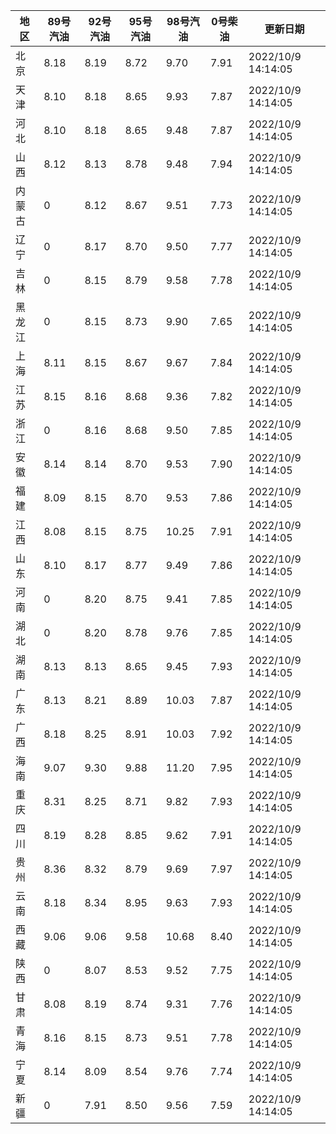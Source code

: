 | 地区 | 89号汽油 | 92号汽油 | 95号汽油 | 98号汽油 | 0号柴油 | 更新日期 |
| --- | --- | --- | --- | --- | --- | --- |
| 北京 | 8.18 | 8.19 | 8.72 | 9.70 | 7.91 | 2022/10/9 14:14:05 |
| 天津 | 8.10 | 8.18 | 8.65 | 9.93 | 7.87 | 2022/10/9 14:14:05 |
| 河北 | 8.10 | 8.18 | 8.65 | 9.48 | 7.87 | 2022/10/9 14:14:05 |
| 山西 | 8.12 | 8.13 | 8.78 | 9.48 | 7.94 | 2022/10/9 14:14:05 |
| 内蒙古 | 0 | 8.12 | 8.67 | 9.51 | 7.73 | 2022/10/9 14:14:05 |
| 辽宁 | 0 | 8.17 | 8.70 | 9.50 | 7.77 | 2022/10/9 14:14:05 |
| 吉林 | 0 | 8.15 | 8.79 | 9.58 | 7.78 | 2022/10/9 14:14:05 |
| 黑龙江 | 0 | 8.15 | 8.73 | 9.90 | 7.65 | 2022/10/9 14:14:05 |
| 上海 | 8.11 | 8.15 | 8.67 | 9.67 | 7.84 | 2022/10/9 14:14:05 |
| 江苏 | 8.15 | 8.16 | 8.68 | 9.36 | 7.82 | 2022/10/9 14:14:05 |
| 浙江 | 0 | 8.16 | 8.68 | 9.50 | 7.85 | 2022/10/9 14:14:05 |
| 安徽 | 8.14 | 8.14 | 8.70 | 9.53 | 7.90 | 2022/10/9 14:14:05 |
| 福建 | 8.09 | 8.15 | 8.70 | 9.53 | 7.86 | 2022/10/9 14:14:05 |
| 江西 | 8.08 | 8.15 | 8.75 | 10.25 | 7.91 | 2022/10/9 14:14:05 |
| 山东 | 8.10 | 8.17 | 8.77 | 9.49 | 7.86 | 2022/10/9 14:14:05 |
| 河南 | 0 | 8.20 | 8.75 | 9.41 | 7.85 | 2022/10/9 14:14:05 |
| 湖北 | 0 | 8.20 | 8.78 | 9.76 | 7.85 | 2022/10/9 14:14:05 |
| 湖南 | 8.13 | 8.13 | 8.65 | 9.45 | 7.93 | 2022/10/9 14:14:05 |
| 广东 | 8.13 | 8.21 | 8.89 | 10.03 | 7.87 | 2022/10/9 14:14:05 |
| 广西 | 8.18 | 8.25 | 8.91 | 10.03 | 7.92 | 2022/10/9 14:14:05 |
| 海南 | 9.07 | 9.30 | 9.88 | 11.20 | 7.95 | 2022/10/9 14:14:05 |
| 重庆 | 8.31 | 8.25 | 8.71 | 9.82 | 7.93 | 2022/10/9 14:14:05 |
| 四川 | 8.19 | 8.28 | 8.85 | 9.62 | 7.91 | 2022/10/9 14:14:05 |
| 贵州 | 8.36 | 8.32 | 8.79 | 9.69 | 7.97 | 2022/10/9 14:14:05 |
| 云南 | 8.18 | 8.34 | 8.95 | 9.63 | 7.93 | 2022/10/9 14:14:05 |
| 西藏 | 9.06 | 9.06 | 9.58 | 10.68 | 8.40 | 2022/10/9 14:14:05 |
| 陕西 | 0 | 8.07 | 8.53 | 9.52 | 7.75 | 2022/10/9 14:14:05 |
| 甘肃 | 8.08 | 8.19 | 8.74 | 9.31 | 7.76 | 2022/10/9 14:14:05 |
| 青海 | 8.16 | 8.15 | 8.73 | 9.51 | 7.78 | 2022/10/9 14:14:05 |
| 宁夏 | 8.14 | 8.09 | 8.54 | 9.76 | 7.74 | 2022/10/9 14:14:05 |
| 新疆 | 0 | 7.91 | 8.50 | 9.56 | 7.59 | 2022/10/9 14:14:05 |
